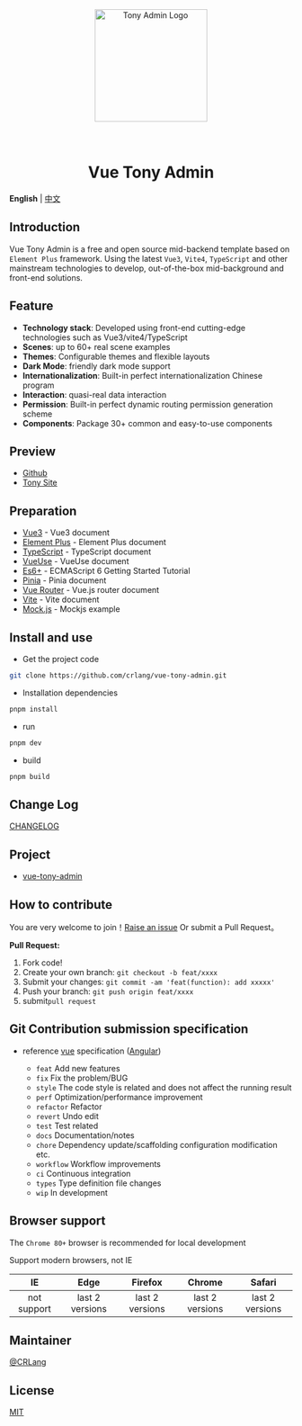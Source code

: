 <div align="center">
<a href="https://github.com/crlang/vue-tony-admin"> <img alt="Tony Admin Logo" width="200" height="200" src="http://tony.crlang.com/images/logo.png"></a>
<br>
<br>
<br>
<h1>Vue Tony Admin</h1>
</div>

**English** | [中文](./README.md)

## Introduction

Vue Tony Admin is a free and open source mid-backend template based on `Element Plus` framework. Using the latest `Vue3`, `Vite4`, `TypeScript` and other mainstream technologies to develop, out-of-the-box mid-background and front-end solutions.

## Feature

- **Technology stack**: Developed using front-end cutting-edge technologies such as Vue3/vite4/TypeScript
- **Scenes**: up to 60+ real scene examples
- **Themes**: Configurable themes and flexible layouts
- **Dark Mode**: friendly dark mode support
- **Internationalization**: Built-in perfect internationalization Chinese program
- **Interaction**: quasi-real data interaction
- **Permission**: Built-in perfect dynamic routing permission generation scheme
- **Components**: Package 30+ common and easy-to-use components

## Preview

- [Github](https://crlang.github.io/vue-tony-admin-site)
- [Tony Site](https://tony.crlang.com/vue-tony-admin-site)

## Preparation

- [Vue3](https://vuejs.org/) - Vue3 document
- [Element Plus](https://element-plus.org/en-US/guide/design.html) - Element Plus document
- [TypeScript](https://www.typescriptlang.org/docs/) - TypeScript document
- [VueUse](https://vueuse.org/functions.html) - VueUse document
- [Es6+](http://es6.ruanyifeng.com/) - ECMAScript 6 Getting Started Tutorial
- [Pinia](https://pinia.vuejs.org/) - Pinia document
- [Vue Router](https://router.vuejs.org/) - Vue.js router document
- [Vite](https://vitejs.dev/) - Vite document
- [Mock.js](http://mockjs.com/examples.html) - Mockjs example

## Install and use

- Get the project code

```bash
git clone https://github.com/crlang/vue-tony-admin.git
```

- Installation dependencies

```bash
pnpm install
```

- run

```bash
pnpm dev
```

- build

```bash
pnpm build
```

## Change Log

[CHANGELOG](./CHANGELOG.md)

## Project

- [vue-tony-admin](https://github.com/crlang/vue-tony-admin)

## How to contribute

You are very welcome to join！[Raise an issue](https://github.com/anncwb/vue-vben-admin/issues/new/choose) Or submit a Pull Request。

**Pull Request:**

1. Fork code!
2. Create your own branch: `git checkout -b feat/xxxx`
3. Submit your changes: `git commit -am 'feat(function): add xxxxx'`
4. Push your branch: `git push origin feat/xxxx`
5. submit`pull request`

## Git Contribution submission specification

- reference [vue](https://github.com/vuejs/vue/blob/dev/.github/COMMIT_CONVENTION.md) specification ([Angular](https://github.com/conventional-changelog/conventional-changelog/tree/master/packages/conventional-changelog-angular))

  - `feat` Add new features
  - `fix` Fix the problem/BUG
  - `style` The code style is related and does not affect the running result
  - `perf` Optimization/performance improvement
  - `refactor` Refactor
  - `revert` Undo edit
  - `test` Test related
  - `docs` Documentation/notes
  - `chore` Dependency update/scaffolding configuration modification etc.
  - `workflow` Workflow improvements
  - `ci` Continuous integration
  - `types` Type definition file changes
  - `wip` In development

## Browser support

The `Chrome 80+` browser is recommended for local development

Support modern browsers, not IE

|     IE      |      Edge       |     Firefox     |     Chrome      |     Safari      |
| :---------: | :-------------: | :-------------: | :-------------: | :-------------: |
| not support | last 2 versions | last 2 versions | last 2 versions | last 2 versions |

## Maintainer

[@CRLang](https://github.com/crlang)

## License

[MIT](./LICENSE)
